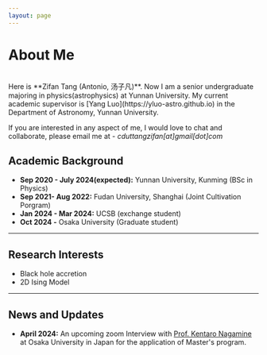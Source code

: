 ```yaml
---
layout: page
---
```


# About Me

<br>
Here is **Zifan Tang (Antonio, 汤子凡)**. Now I am a senior undergraduate majoring in physics(astrophysics) at Yunnan University. My current academic supervisor is [Yang Luo](https://yluo-astro.github.io) in the Department of Astronomy, Yunnan University.

If you are interested in any aspect of me, I would love to chat and collaborate, please email me at - *cduttangzifan[at]gmail[dot]com*

## Academic Background

- **Sep 2020 - July 2024(expected):** Yunnan University,  Kunming (BSc in Physics)
- **Sep 2021- Aug 2022:** Fudan University, Shanghai (Joint Cultivation Porgram)
- **Jan 2024 - Mar 2024:** UCSB (exchange student)
- **Oct 2024 -** Osaka University (Graduate student)

---

## Research Interests

- Black hole accretion
- 2D Ising Model

---

## News and Updates

- **April 2024:** An upcoming zoom Interview with [Prof. ‪Kentaro Nagamine](http://astro-osaka.jp/kn/) at Osaka University in Japan for the application of Master's program.



